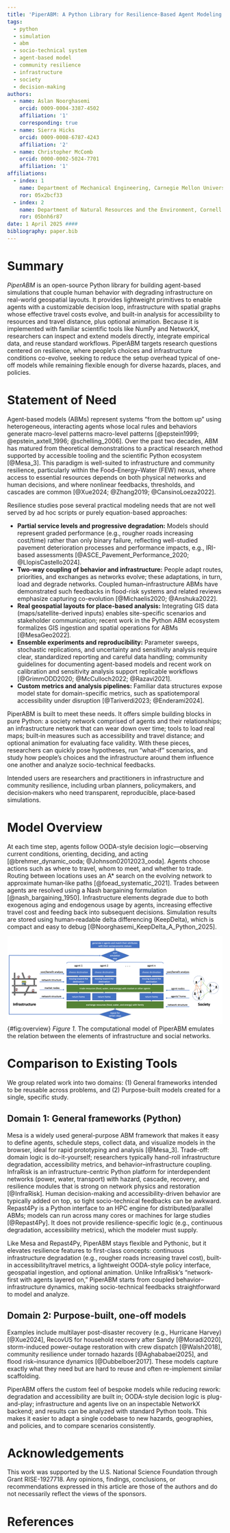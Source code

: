 ```yaml
---
title: 'PiperABM: A Python Library for Resilience-Based Agent Modeling'
tags:
  - python
  - simulation
  - abm
  - socio-technical system
  - agent-based model
  - community resilience
  - infrastructure
  - society
  - decision-making
authors:
  - name: Aslan Noorghasemi 
    orcid: 0009-0004-3387-4502
    affiliation: '1'
    corresponding: true
  - name: Sierra Hicks
    orcid: 0009-0008-6787-4243
    affiliation: '2'
  - name: Christopher McComb
    orcid: 0000-0002-5024-7701
    affiliation: '1'
affiliations:
  - index: 1
    name: Department of Mechanical Engineering, Carnegie Mellon University, USA
    ror: 05x2bcf33
  - index: 2
    name: Department of Natural Resources and the Environment, Cornell University, USA
    ror: 05bnh6r87
date: 1 April 2025 ####
bibliography: paper.bib
---
```


# Summary

_PiperABM_ is an open-source Python library for building agent-based simulations that couple human behavior with degrading infrastructure on real-world geospatial layouts. It provides lightweight primitives to enable agents with a customizable decision loop, infrastructure with spatial graphs whose effective travel costs evolve, and built-in analysis for accessibility to resources and travel distance, plus optional animation. Because it is implemented with familiar scientific tools like NumPy and NetworkX, researchers can inspect and extend models directly, integrate empirical data, and reuse standard workflows. PiperABM targets research questions centered on resilience, where people’s choices and infrastructure conditions co-evolve, seeking to reduce the setup overhead typical of one-off models while remaining flexible enough for diverse hazards, places, and policies.

# Statement of Need

Agent-based models (ABMs) represent systems “from the bottom up” using heterogeneous, interacting agents whose local rules and behaviors generate macro-level patterns macro-level patterns [@epstein1999; @epstein_axtell_1996; @schelling_2006]. Over the past two decades, ABM has matured from theoretical demonstrations to a practical research method supported by accessible tooling and the scientific Python ecosystem [@Mesa_3]. This paradigm is well-suited to infrastructure and community resilience, particularly within the Food–Energy–Water (FEW) nexus, where access to essential resources depends on both physical networks and human decisions, and where nonlinear feedbacks, thresholds, and cascades are common [@Xue2024; @Zhang2019; @CansinoLoeza2022].

Resilience studies pose several practical modeling needs that are not well served by ad hoc scripts or purely equation-based approaches:

- **Partial service levels and progressive degradation:** Models should represent graded performance (e.g., rougher roads increasing cost/time) rather than only binary failure, reflecting well-studied pavement deterioration processes and performance impacts, e.g., IRI-based assessments [@ASCE_Pavement_Performance_2020; @LlopisCastello2024].
- **Two-way coupling of behavior and infrastructure:** People adapt routes, priorities, and exchanges as networks evolve; these adaptations, in turn, load and degrade networks. Coupled human–infrastructure ABMs have demonstrated such feedbacks in flood-risk systems and related reviews emphasize capturing co-evolution [@Michaelis2020; @Anshuka2022].
- **Real geospatial layouts for place-based analysis:** Integrating GIS data (maps/satellite-derived inputs) enables site-specific scenarios and stakeholder communication; recent work in the Python ABM ecosystem formalizes GIS ingestion and spatial operations for ABMs [@MesaGeo2022].
- **Ensemble experiments and reproducibility:** Parameter sweeps, stochastic replications, and uncertainty and sensitivity analysis require clear, standardized reporting and careful data handling; community guidelines for documenting agent-based models and recent work on calibration and sensitivity analysis support replicable workflows [@GrimmODD2020; @McCulloch2022; @Razavi2021].
- **Custom metrics and analysis pipelines:** Familiar data structures expose model state for domain-specific metrics, such as spatiotemporal accessibility under disruption [@Tariverdi2023; @Enderami2024].

PiperABM is built to meet these needs. It offers simple building blocks in pure Python: a society network comprised of agents and their relationships; an infrastructure network that can wear down over time; tools to load real maps; built‑in measures such as accessibility and travel distance; and optional animation for evaluating face validity. With these pieces, researchers can quickly pose hypotheses, run “what‑if” scenarios, and study how people’s choices and the infrastructure around them influence one another and analyze socio-technical feedbacks.

Intended users are researchers and practitioners in infrastructure and community resilience, including urban planners, policymakers, and decision‑makers who need transparent, reproducible, place‑based simulations.

# Model Overview

At each time step, agents follow OODA-style decision logic—observing current conditions, orienting, deciding, and acting [@brehmer_dynamic_ooda; @Johnson02012023_ooda]. Agents choose actions such as where to travel, whom to meet, and whether to trade. Routing between locations uses an A* search on the evolving network to approximate human‑like paths [@foead_systematic_2021]. Trades between agents are resolved using a Nash bargaining formulation [@nash_bargaining_1950]. Infrastructure elements degrade due to both exogenous aging and endogenous usage by agents, increasing effective travel cost and feeding back into subsequent decisions. Simulation results are stored using human‑readable delta differencing (KeepDelta), which is compact and easy to debug [@Noorghasemi_KeepDelta_A_Python_2025].

![PiperABM overview: The computational model emulates the relation between the elements of infrastructure and social networks.](./assets/interconnected.png){#fig:overview}
*Figure 1.* The computational model of PiperABM emulates the relation between the elements of infrastructure and social networks.

# Comparison to Existing Tools

We group related work into two domains: (1) General frameworks intended to be reusable across problems, and (2) Purpose-built models created for a single, specific study.

## Domain 1: General frameworks (Python)

Mesa is a widely used general-purpose ABM framework that makes it easy to define agents, schedule steps, collect data, and visualize models in the browser, ideal for rapid prototyping and analysis [@Mesa_3]. Trade-off: domain logic is do-it-yourself; researchers typically hand-roll infrastructure degradation, accessibility metrics, and behavior–infrastructure coupling. InfraRisk is an infrastructure-centric Python platform for interdependent networks (power, water, transport) with hazard, cascade, recovery, and resilience modules that is strong on network physics and restoration [@InfraRisk]. Human decision-making and accessibility-driven behavior are typically added on top, so tight socio-technical feedbacks can be awkward. Repast4Py is a Python interface to an HPC engine for distributed/parallel ABMs; models can run across many cores or machines for large studies [@Repast4Py]. It does not provide resilience-specific logic (e.g., continuous degradation, accessibility metrics), which the modeler must supply.

Like Mesa and Repast4Py, PiperABM stays flexible and Pythonic, but it elevates resilience features to first-class concepts: continuous infrastructure degradation (e.g., rougher roads increasing travel cost), built-in accessibility/travel metrics, a lightweight OODA-style policy interface, geospatial ingestion, and optional animation. Unlike InfraRisk’s “network-first with agents layered on,” PiperABM starts from coupled behavior–infrastructure dynamics, making socio-technical feedbacks straightforward to model and analyze.

## Domain 2: Purpose-built, one-off models

Examples include multilayer post-disaster recovery (e.g., Hurricane Harvey) [@Xue2024], RecovUS for household recovery after Sandy [@Moradi2020], storm-induced power-outage restoration with crew dispatch [@Walsh2018], community resilience under tornado hazards [@Aghababaei2025], and flood risk–insurance dynamics [@Dubbelboer2017]. These models capture exactly what they need but are hard to reuse and often re-implement similar scaffolding.

PiperABM offers the custom feel of bespoke models while reducing rework: degradation and accessibility are built in; OODA-style decision logic is plug-and-play; infrastructure and agents live on an inspectable NetworkX backend; and results can be analyzed with standard Python tools. This makes it easier to adapt a single codebase to new hazards, geographies, and policies, and to compare scenarios consistently.

# Acknowledgements

This work was supported by the U.S. National Science Foundation through Grant RISE-1927718. Any opinions, findings, conclusions, or recommendations expressed in this article are those of the authors and do not necessarily reflect the views of the sponsors.

# References
